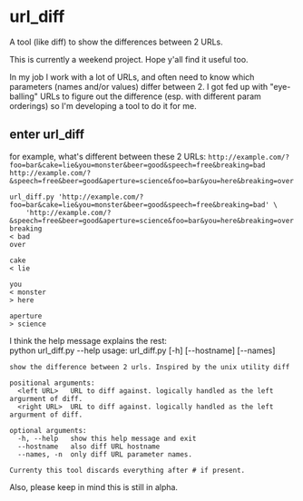 url_diff
========

A tool (like diff) to show the differences between 2 URLs.

This is currently a weekend project. Hope y'all find it useful too.

In my job I work with a lot of URLs, and often need to know which parameters (names and/or values) differ between 2.  I got fed up with "eye-balling" URLs to figure out the difference (esp. with different param orderings) so I'm developing a tool to do it for me.

enter url_diff
--------------

for example, what's different between these 2 URLs:
`http://example.com/?foo=bar&cake=lie&you=monster&beer=good&speech=free&breaking=bad`
`http://example.com/?&speech=free&beer=good&aperture=science&foo=bar&you=here&breaking=over`

    url_diff.py 'http://example.com/?foo=bar&cake=lie&you=monster&beer=good&speech=free&breaking=bad' \  
        'http://example.com/?&speech=free&beer=good&aperture=science&foo=bar&you=here&breaking=over'  
	breaking
	< bad
	over

	cake
	< lie

	you
	< monster
	> here

	aperture
	> science


I think the help message explains the rest:  
	python url_diff.py --help
	usage: url_diff.py [-h] [--hostname] [--names] <left URL> <right URL>

	show the difference between 2 urls. Inspired by the unix utility diff

	positional arguments:
	  <left URL>   URL to diff against. logically handled as the left argurment of diff.
	  <right URL>  URL to diff against. logically handled as the left argurment of diff.

	optional arguments:
	  -h, --help   show this help message and exit
	  --hostname   also diff URL hostname
	  --names, -n  only diff URL parameter names.

	Currenty this tool discards everything after # if present.

Also, please keep in mind this is still in alpha.

